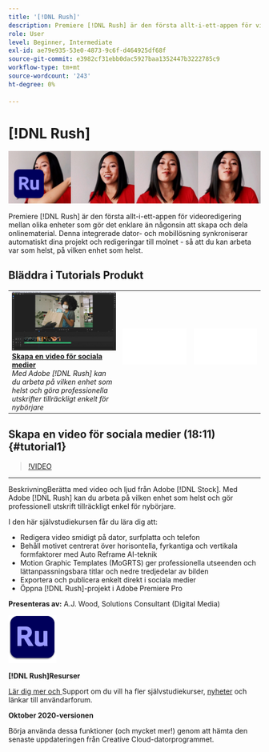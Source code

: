 ```yaml
---
title: '[!DNL Rush]'
description: Premiere [!DNL Rush] är den första allt-i-ett-appen för videoredigering mellan olika enheter som gör det enklare än någonsin att skapa och dela onlinematerial
role: User
level: Beginner, Intermediate
exl-id: ae79e935-53e0-4873-9c6f-d464925df68f
source-git-commit: e3982cf31ebb0dac5927baa1352447b3222785c9
workflow-type: tm+mt
source-wordcount: '243'
ht-degree: 0%

---
```


# [!DNL Rush]

![Hero Image-självstudiekurs](../assets/Rush.jpg)

Premiere [!DNL Rush] är den första allt-i-ett-appen för videoredigering mellan olika enheter som gör det enklare än någonsin att skapa och dela onlinematerial. Denna integrerade dator- och mobillösning synkroniserar automatiskt dina projekt och redigeringar till molnet - så att du kan arbeta var som helst, på vilken enhet som helst.

## Bläddra i Tutorials Produkt

<table style="table-layout:fixed">
<tr>
 <td>
   <a href="rush.md#tutorial1">
      <img alt="Skapa en video för sociala medier" src="../assets/rush_socialMediaAd_wood_thumbnail.jpg" />
   </a>
    <div>
   <a href="rush.md#tutorial1"><strong>Skapa en video för sociala medier</strong></a>
    </div>
    <em>Med Adobe [!DNL Rush] kan du arbeta på vilken enhet som helst och göra professionella utskrifter tillräckligt enkelt för nybörjare</em>
    <br>
  </td>
  <td>
    <img alt="Avstånd" src="../assets/Whitespacer.png" />
    <div>
    <br>
  </td>
  <td>
    <img alt="Avstånd" src="../assets/Whitespacer.png" />
    <div>
    <br>
  </td>
</tr>
</table>

## Skapa en video för sociala medier (18:11) {#tutorial1}

>[!VIDEO](https://video.tv.adobe.com/v/326900?hidetitle=true)

****
BeskrivningBerätta med video och ljud från Adobe  [!DNL Stock]. Med Adobe [!DNL Rush] kan du arbeta på vilken enhet som helst och gör professionell utskrift tillräckligt enkel för nybörjare.

I den här självstudiekursen får du lära dig att:
* Redigera video smidigt på dator, surfplatta och telefon
* Behåll motivet centrerat över horisontella, fyrkantiga och vertikala formfaktorer med Auto Reframe AI-teknik
* Motion Graphic Templates (MoGRTS) ger professionella utseenden och lättanpassningsbara titlar och nedre tredjedelar av bilden
* Exportera och publicera enkelt direkt i sociala medier
* Öppna [!DNL Rush]-projekt i Adobe Premiere Pro

**Presenteras av:**
A.J. Wood, Solutions Consultant (Digital Media)

![Rush-logotyp](../assets/ru_appicon_96.png)

**[!DNL Rush]Resurser**

[Lär dig mer och ](https://helpx.adobe.com/support/premiere-rush.html) Support om du vill ha fler självstudiekurser,  [nyheter](https://helpx.adobe.com/premiere-rush/user-guide.html/premiere-rush/help/whats-new.ug.html) och länkar till användarforum.

**Oktober 2020-versionen**

Börja använda dessa funktioner (och mycket mer!) genom att hämta den senaste uppdateringen från Creative Cloud-datorprogrammet.
